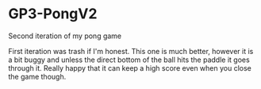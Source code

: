 # GP3-PongV2
Second iteration of my pong game


First iteration was trash if I'm honest. This one is much better, however it is a bit buggy and unless the direct bottom of the ball hits the paddle it goes through it. Really happy that it can keep a high score even when you close the game though.
